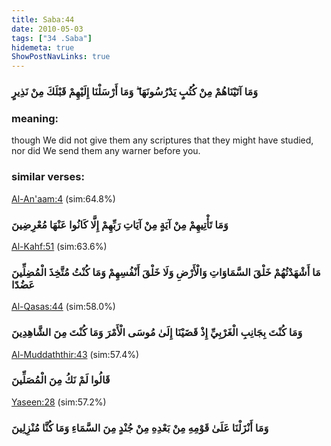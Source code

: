 ```yaml
---
title: Saba:44
date: 2010-05-03
tags: ["34 .Saba"]
hidemeta: true 
ShowPostNavLinks: true 
---
```

### وَمَا آتَيْنَاهُمْ مِنْ كُتُبٍ يَدْرُسُونَهَا ۖ وَمَا أَرْسَلْنَا إِلَيْهِمْ قَبْلَكَ مِنْ نَذِيرٍ
### meaning: 
though We did not give them any scriptures that they might have studied, nor did We send them any warner before you.
### similar verses: 

[Al-An'aam:4](/6/4) (sim:64.8%)

### وَمَا تَأْتِيهِمْ مِنْ آيَةٍ مِنْ آيَاتِ رَبِّهِمْ إِلَّا كَانُوا عَنْهَا مُعْرِضِينَ

[Al-Kahf:51](/18/51) (sim:63.6%)

### مَا أَشْهَدْتُهُمْ خَلْقَ السَّمَاوَاتِ وَالْأَرْضِ وَلَا خَلْقَ أَنْفُسِهِمْ وَمَا كُنْتُ مُتَّخِذَ الْمُضِلِّينَ عَضُدًا

[Al-Qasas:44](/28/44) (sim:58.0%)

### وَمَا كُنْتَ بِجَانِبِ الْغَرْبِيِّ إِذْ قَضَيْنَا إِلَىٰ مُوسَى الْأَمْرَ وَمَا كُنْتَ مِنَ الشَّاهِدِينَ

[Al-Muddaththir:43](/74/43) (sim:57.4%)

### قَالُوا لَمْ نَكُ مِنَ الْمُصَلِّينَ

[Yaseen:28](/36/28) (sim:57.2%)

### وَمَا أَنْزَلْنَا عَلَىٰ قَوْمِهِ مِنْ بَعْدِهِ مِنْ جُنْدٍ مِنَ السَّمَاءِ وَمَا كُنَّا مُنْزِلِينَ
